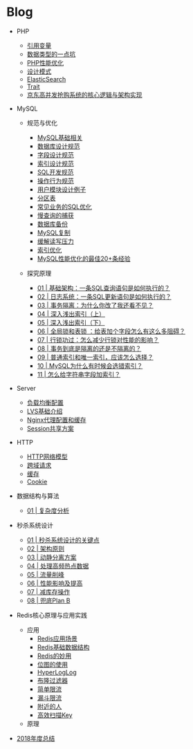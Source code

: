 # Blog
- PHP
  - [引用变量](https://github.com/ltf9651/Blog/blob/master/PHP/ReferenceVariables.md)
  - [数据类型的一点坑](https://github.com/ltf9651/Blog/blob/master/PHP/Tips.md)
  - [PHP性能优化](https://github.com/ltf9651/Blog/blob/master/PHP/PerformanceOptimization.md)
  - [设计模式](https://github.com/ltf9651/PHP-DesignPatterns)
  - [ElasticSearch](https://github.com/ltf9651/Blog/blob/master/PHP/ElasticSearch.md)
  - [Trait](https://overtrue.me/articles/2016/04/about-php-trait.html)
  - [京东高并发抢购系统的核心逻辑与架构实现](https://dbaplus.cn/news-141-710-1.html)

- MySQL
  - 规范与优化
    - [MySQL基础相关](https://github.com/ltf9651/Blog/blob/master/MySQL/Term.md)
    - [数据库设计规范](https://github.com/ltf9651/Blog/blob/master/MySQL/DatabaseDesignNorms.md)
    - [字段设计规范](https://github.com/ltf9651/Blog/blob/master/MySQL/ColumnDesignNorms.md)
    - [索引设计规范](https://github.com/ltf9651/Blog/blob/master/MySQL/IndexDesignNorms.md)
    - [SQL开发规范](https://github.com/ltf9651/Blog/blob/master/MySQL/SQLDevelopmentNorms.md)
    - [操作行为规范](https://github.com/ltf9651/Blog/blob/master/MySQL/OperationNorms.md)
    - [用户模块设计例子](https://github.com/ltf9651/Blog/blob/master/MySQL/UserModuleDesign.md)
    - [分区表](https://github.com/ltf9651/Blog/blob/master/MySQL/PartitionTable.md)
    - [常见业务的SQL优化](https://github.com/ltf9651/Blog/blob/master/MySQL/UsualImprovement.md)
    - [慢查询的捕获](https://github.com/ltf9651/Blog/blob/master/MySQL/CatchSlowSQL.md)
    - [数据库备份](https://github.com/ltf9651/Blog/blob/master/MySQL/MySQLBak.md)
    - [MySQL复制](https://github.com/ltf9651/Blog/blob/master/MySQL/MySQLMS.md)
    - [缓解读写压力](https://github.com/ltf9651/Blog/blob/master/MySQL/RelievePressure.md)
    - [索引优化](https://github.com/ltf9651/Blog/blob/master/MySQL/BTreeHash.md)
    - [MySQL性能优化的最佳20+条经验](https://m.xiaozhumi.com/mysql/75.html)
    
  - 探究原理
    - [01 | 基础架构：一条SQL查询语句是如何执行的？](https://github.com/ltf9651/Blog/blob/master/MySQL45/01.md)
    - [02 | 日志系统：一条SQL更新语句是如何执行的？](https://github.com/ltf9651/Blog/blob/master/MySQL45/02.md)
    - [03 | 事务隔离：为什么你改了我还看不见？](https://github.com/ltf9651/Blog/blob/master/MySQL45/03.md)
    - [04 | 深入浅出索引（上）](https://github.com/ltf9651/Blog/blob/master/MySQL45/04.md)
    - [05 | 深入浅出索引（下）](https://github.com/ltf9651/Blog/blob/master/MySQL45/05.md)
    - [06 | 全局锁和表锁 ：给表加个字段怎么有这么多阻碍？](https://github.com/ltf9651/Blog/blob/master/MySQL45/06.md)
    - [07 | 行锁功过：怎么减少行锁对性能的影响？](https://github.com/ltf9651/Blog/blob/master/MySQL45/07.md)
    - [08 | 事务到底是隔离的还是不隔离的？](https://github.com/ltf9651/Blog/blob/master/MySQL45/08.md)
    - [09 | 普通索引和唯一索引，应该怎么选择？](https://github.com/ltf9651/Blog/blob/master/MySQL45/09.md)
    - [10 | MySQL为什么有时候会选错索引？](https://github.com/ltf9651/Blog/blob/master/MySQL45/10.md)
    - [11 | 怎么给字符串字段加索引？](https://github.com/ltf9651/Blog/blob/master/MySQL45/11.md)

- Server
  - [负载均衡配置](https://github.com/ltf9651/Blog/blob/master/Server/LoadBalancingConfigInNginx.md)
  - [LVS基础介绍](https://github.com/ltf9651/Blog/blob/master/Server/LVS.md)
  - [Nginx代理配置和缓存](https://github.com/ltf9651/Blog/blob/master/Server/NginxCache.md)
  - [Session共享方案](http://www.cnblogs.com/wangtao_20/p/3395518.html#commentform)

- HTTP
  - [HTTP网络模型](https://github.com/ltf9651/Blog/blob/master/HTTP/FiveLayers.md)
  - [跨域请求](https://github.com/ltf9651/Blog/blob/master/HTTP/CORS.md)
  - [缓存](https://github.com/ltf9651/Blog/blob/master/HTTP/Cache.md)
  - [Cookie](https://github.com/ltf9651/Blog/blob/master/HTTP/Cookie.md)

- 数据结构与算法
  - [01 | 复杂度分析
](https://github.com/ltf9651/Blog/blob/master/DS&Algorithms/Beauty/01.md)

- 秒杀系统设计
  - [01 | 秒杀系统设计的关键点](https://github.com/ltf9651/Blog/blob/master/SecKillSystemDesign/01.md)
  - [02 | 架构原则](https://github.com/ltf9651/Blog/blob/master/SecKillSystemDesign/02.md)
  - [03 | 动静分离方案](https://github.com/ltf9651/Blog/blob/master/SecKillSystemDesign/03.md)
  - [04 | 处理高频热点数据](https://github.com/ltf9651/Blog/blob/master/SecKillSystemDesign/04.md)
  - [05 | 流量削峰](https://github.com/ltf9651/Blog/blob/master/SecKillSystemDesign/05.md)
  - [06 | 性能影响及提高](https://github.com/ltf9651/Blog/blob/master/SecKillSystemDesign/06.md)
  - [07 | 减库存操作](https://github.com/ltf9651/Blog/blob/master/SecKillSystemDesign/07.md)
  - [08 | 兜底Plan B](https://github.com/ltf9651/Blog/blob/master/SecKillSystemDesign/08.md)

- Redis核心原理与应用实践
  - 应用
    - [Redis应用场景](https://github.com/ltf9651/Blog/blob/master/Redis/01.md)
    - [Redis基础数据结构](https://github.com/ltf9651/Blog/blob/master/Redis/02.md)
    - [Redis的妙用](https://www.toutiao.com/a6644418545998365191/?tt_from=mobile_qq&utm_campaign=client_share&timestamp=1547033403&app=news_article_lite&utm_source=mobile_qq&iid=56654969600&utm_medium=toutiao_android&group_id=6644418545998365191)
    - [位图的使用](https://www.cnblogs.com/bndong/p/7677781.html#autoid-2-3-0)
    - [HyperLogLog](https://github.com/ltf9651/Blog/blob/master/Redis/03.md)
    - [布隆过滤器](https://github.com/ltf9651/Blog/blob/master/Redis/04.md)
    - [简单限流](https://github.com/ltf9651/Blog/blob/master/Redis/05.md)
    - [漏斗限流](https://github.com/ltf9651/Blog/blob/master/Redis/06.md)
    - [附近的人](https://github.com/ltf9651/Blog/blob/master/Redis/07.md)
    - [高效扫描Key](https://github.com/ltf9651/Blog/blob/master/Redis/08.md)
  - 原理

- [2018年度总结](https://github.com/ltf9651/Blog/blob/master/Summary/2018.md)